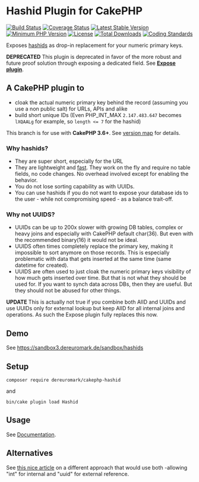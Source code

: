 # Hashid Plugin for CakePHP
[![Build Status](https://api.travis-ci.com/dereuromark/cakephp-hashid.svg?branch=master)](https://travis-ci.com/dereuromark/cakephp-hashid)
[![Coverage Status](https://codecov.io/gh/dereuromark/cakephp-hashid/branch/master/graph/badge.svg)](https://codecov.io/gh/dereuromark/cakephp-hashid)
[![Latest Stable Version](https://poser.pugx.org/dereuromark/cakephp-hashid/v/stable.svg)](https://packagist.org/packages/dereuromark/cakephp-hashid)
[![Minimum PHP Version](https://img.shields.io/badge/php-%3E%3D%205.6-8892BF.svg)](https://php.net/)
[![License](https://poser.pugx.org/dereuromark/cakephp-hashid/license)](https://packagist.org/packages/dereuromark/cakephp-hashid)
[![Total Downloads](https://poser.pugx.org/dereuromark/cakephp-hashid/d/total.svg)](https://packagist.org/packages/dereuromark/cakephp-hashid)
[![Coding Standards](https://img.shields.io/badge/cs-PSR--2--R-yellow.svg)](https://github.com/php-fig-rectified/fig-rectified-standards)

Exposes [hashids](https://github.com/ivanakimov/hashids.php) as drop-in replacement for your numeric primary keys.


**DEPRECATED** This plugin is deprecated in favor of the more robust and future proof solution through exposing a dedicated field. See **[Expose plugin](https://github.com/dereuromark/cakephp-expose)**.


## A CakePHP plugin to
- cloak the actual numeric primary key behind the record (assuming you use a non public salt) for URLs, APIs and alike
- build short unique IDs (Even PHP_INT_MAX `2.147.483.647` becomes `lXQAALg` for example, so `length <= 7` for the hashid)

This branch is for use with **CakePHP 3.6+**. See [version map](https://github.com/dereuromark/cakephp-hashid/wiki#cakephp-version-map) for details.

### Why hashids?
- They are super short, especially for the URL
- They are lightweight and [fast](https://github.com/ivanakimov/hashids.php#speed). They work on the fly and require no table fields, no code changes. No overhead involved except for enabling the behavior.
- You do not lose sorting capability as with UUIDs.
- You can use hashids if you do not want to expose your database ids to the user - while not compromising speed - as a balance trait-off.

### Why not UUIDS?
- UUIDs can be up to 200x slower with growing DB tables, complex or heavy joins and especially with CakePHP default char(36). But even with the recommended binary(16) it would not be ideal.
- UUIDS often times completely replace the primary key, making it impossible to sort anymore on those records. This is especially problematic with data that gets inserted
at the same time (same datetime for created).
- UUIDS are often used to just cloak the numeric primary keys visibility of how much gets inserted over time. But that is not what they should be used for.
If you want to synch data across DBs, then they are useful. But they should not be abused for other things.

**UPDATE** This is actually not true if you combine both AIID and UUIDs and use UUIDs only for external lookup but keep AIID for all internal joins and operations. As such the Expose plugin fully replaces this now.


## Demo
See https://sandbox3.dereuromark.de/sandbox/hashids

## Setup
```
composer require dereuromark/cakephp-hashid
```
and
```
bin/cake plugin load Hashid
```

## Usage
See [Documentation](docs).

## Alternatives

See [this nice article](https://tomharrisonjr.com/uuid-or-guid-as-primary-keys-be-careful-7b2aa3dcb439) on a different approach that would use both -allowing "int" for internal and "uuid" for external reference.
